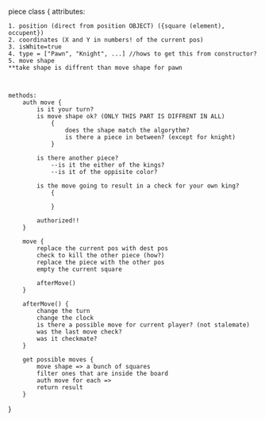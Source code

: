 piece class {
    attributes:
    
    1. position (direct from position OBJECT) ({square (element), occupent})
    2. coordinates (X and Y in numbers! of the current pos)
    3. isWhite=true
    4. type = ["Pawn", "Knight", ...] //hows to get this from constructor?
    5. move shape
    **take shape is diffrent than move shape for pawn



    methods:
        auth move {
            is it your turn?
            is move shape ok? (ONLY THIS PART IS DIFFRENT IN ALL)
                {
                    does the shape match the algorythm?
                    is there a piece in between? (except for knight)
                }

            is there another piece?
                --is it the either of the kings?
                --is it of the oppisite color?

            is the move going to result in a check for your own king?
                {

                }

            authorized!!
        }

        move {
            replace the current pos with dest pos
            check to kill the other piece (how?)
            replace the piece with the other pos
            empty the current square

            afterMove()
        }

        afterMove() {
            change the turn
            change the clock
            is there a possible move for current player? (not stalemate)
            was the last move check?
            was it checkmate?
        }

        get possible moves {
            move shape => a bunch of squares
            filter ones that are inside the board
            auth move for each => 
            return result
        }
}